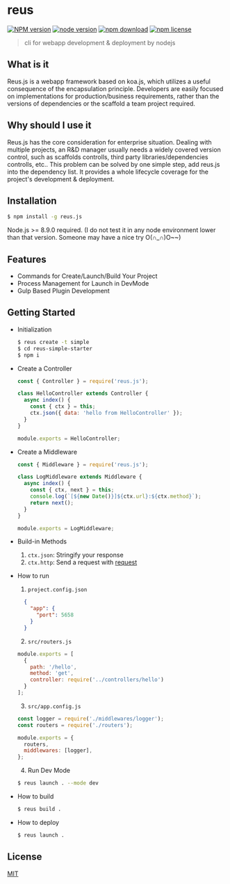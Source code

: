 # reus

[![NPM version][npm-image]][npm-url]
[![node version][node-image]][node-url]
[![npm download][download-image]][download-url]
[![npm license][license-image]][download-url]

[npm-image]: https://img.shields.io/npm/v/reus.js.svg?style=flat-square
[npm-url]: https://npmjs.org/package/reus.js
[node-image]: https://img.shields.io/badge/node.js-%3E=_8.9.0-green.svg?style=flat-square
[node-url]: http://nodejs.org/download/
[download-image]: https://img.shields.io/npm/dm/reus.js.svg?style=flat-square
[download-url]: https://npmjs.org/package/reus.js
[license-image]: https://img.shields.io/npm/l/reus.js.svg

> cli for webapp development &amp; deployment by nodejs

## What is it

Reus.js is a webapp framework based on koa.js, which utilizes a useful consequence of the encapsulation principle. Developers are easily focused on implementations for production/business requirements, rather than the versions of dependencies or the scaffold a team project required.

## Why should I use it

Reus.js has the core consideration for enterprise situation. Dealing with multiple projects, an R&D manager usually needs a widely covered version control, such as scaffolds controlls, third party libraries/dependencies controlls, etc.. This problem can be solved by one simple step, add reus.js into the dependency list. It provides a whole lifecycle coverage for the project's development & deployment.

## Installation

```bash
$ npm install -g reus.js
```

Node.js >= 8.9.0 required. (I do not test it in any node environment lower than that version. Someone may have a nice try O(∩_∩)O~~)

## Features

- Commands for Create/Launch/Build Your Project
- Process Management for Launch in DevMode
- Gulp Based Plugin Development

## Getting Started

- Initialization
  ```bash
  $ reus create -t simple
  $ cd reus-simple-starter
  $ npm i
  ```

- Create a Controller
  ```javascript
  const { Controller } = require('reus.js');

  class HelloController extends Controller {
    async index() {
      const { ctx } = this;
      ctx.json({ data: 'hello from HelloController' });
    }
  }

  module.exports = HelloController;
  ```
- Create a Middleware
  ```javascript
  const { Middleware } = require('reus.js');

  class LogMiddleware extends Middleware {
    async index() {
      const { ctx, next } = this;
      console.log(`[${new Date()}]${ctx.url}:${ctx.method}`);
      return next();
    }
  }

  module.exports = LogMiddleware;
  ```

- Build-in Methods

  1. ```ctx.json```: Stringify your response
  2. ```ctx.http```: Send a request with [request](https://github.com/request/request)

- How to run

  1. ```project.config.json```
    ```json
      {
        "app": {
          "port": 5658
        }
      }
    ```
  2. ```src/routers.js```
    ```javascript
    module.exports = [
      {
        path: '/hello',
        method: 'get',
        controller: require('../controllers/hello')
      }
    ];
    ```
  3. ```src/app.config.js```

    ```javascript
    const logger = require('./middlewares/logger');
    const routers = require('./routers');

    module.exports = {
      routers,
      middlewares: [logger],
    };
    ```

  4. Run Dev Mode

    ```bash
    $ reus launch . --mode dev
    ```

- How to build

  ```bash
  $ reus build .
  ```

- How to deploy
  ```bash
  $ reus launch .
  ```

## License

[MIT](LICENSE)
